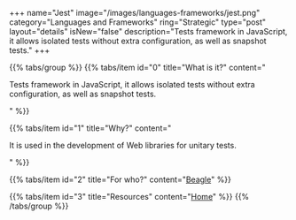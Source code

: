 +++
name="Jest"
image="/images/languages-frameworks/jest.png"
category="Languages and Frameworks"
ring="Strategic"
type="post"
layout="details"
isNew="false"
description="Tests framework in JavaScript, it allows isolated tests without extra configuration, as well as snapshot tests."
+++

{{% tabs/group %}}
  {{% tabs/item id="0" title="What is it?" content="<p>Tests framework in JavaScript, it allows isolated tests without extra configuration, as well as snapshot tests.</p>" %}}

  {{% tabs/item id="1" title="Why?" content="<p>It is used in the development of Web libraries for unitary tests.</p>" %}}

  {{% tabs/item id="2" title="For who?" content="<a href='https://usebeagle.io/' target='_blank'>Beagle</a>" %}}

  {{% tabs/item id="3" title="Resources" content="<a href='https://jestjs.io/pt-BR/' target='_blank'>Home</a>" %}}
{{% /tabs/group %}}
